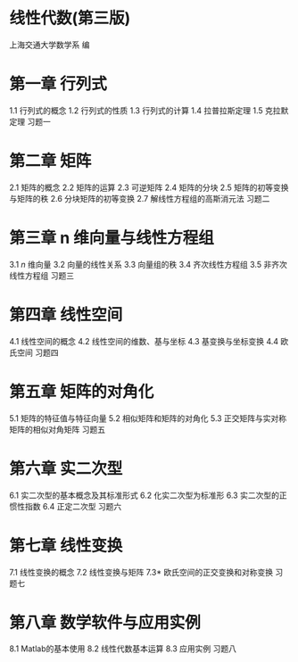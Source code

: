 # 线性代数(第三版)
上海交通大学数学系 编

# 第一章 行列式
1.1 行列式的概念
1.2 行列式的性质
1.3 行列式的计算
1.4 拉普拉斯定理
1.5 克拉默定理
习题一

# 第二章 矩阵 
2.1 矩阵的概念
2.2 矩阵的运算
2.3 可逆矩阵
2.4 矩阵的分块
2.5 矩阵的初等变换与矩阵的秩
2.6 分块矩阵的初等变换
2.7 解线性方程组的高斯消元法
习题二

# 第三章  $\pmb{n}$  维向量与线性方程组 
3.1  $n$  维向量
3.2 向量的线性关系
3.3 向量组的秩
3.4 齐次线性方程组
3.5 非齐次线性方程组
习题三 

# 第四章 线性空间 
4.1 线性空间的概念
4.2 线性空间的维数、基与坐标
4.3 基变换与坐标变换
4.4 欧氏空间
习题四 

# 第五章 矩阵的对角化 
5.1 矩阵的特征值与特征向量 
5.2 相似矩阵和矩阵的对角化 
5.3 正交矩阵与实对称矩阵的相似对角矩阵
习题五

# 第六章 实二次型
6.1 实二次型的基本概念及其标准形式
6.2 化实二次型为标准形
6.3 实二次型的正惯性指数
6.4 正定二次型
习题六 

# 第七章 线性变换
7.1 线性变换的概念
7.2 线性变换与矩阵
7.3* 欧氏空间的正交变换和对称变换
习题七

# 第八章 数学软件与应用实例
8.1 Matlab的基本使用
8.2 线性代数基本运算
8.3 应用实例
习题八